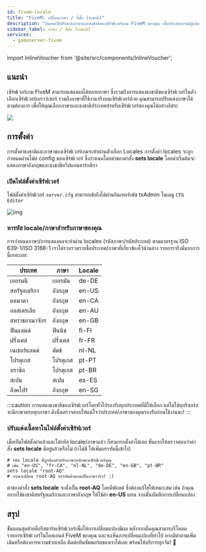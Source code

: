 ```yaml
---
id: fivem-locale
title: "FiveM: เปลี่ยนภาษา / ที่ตั้ง (ธงชาติ)"
description: "ค้นพบวิธีปรับแต่งภาษาและธงชาติของเซิร์ฟเวอร์เกม FiveM ของคุณ เพื่อประสบการณ์ผู้เล่นที่เป็นตัวเอง → เรียนรู้เพิ่มเติมตอนนี้"
sidebar_label: ภาษา / ที่ตั้ง (ธงชาติ)
services:
  - gameserver-fivem
---
```


import InlineVoucher from '@site/src/components/InlineVoucher';

## แนะนำ

เซิร์ฟเวอร์เกม FiveM สามารถแสดงผลได้หลายภาษา ซึ่งรวมถึงการแสดงธงชาติของเซิร์ฟเวอร์ในตัวเลือกเซิร์ฟเวอร์เบราว์เซอร์ รวมถึงภาษาที่ใช้งานจริงบนเซิร์ฟเวอร์ด้วย คุณสามารถปรับแต่งภาษาได้ตามต้องการ เพื่อให้คุณเลือกภาษาและธงชาติประเทศสำหรับเซิร์ฟเวอร์ของคุณได้อย่างอิสระ

![](https://screensaver01.zap-hosting.com/index.php/s/FJZc7pJmppG28mX/preview)

<InlineVoucher />

## การตั้งค่า

การตั้งค่าธงชาติและภาษาของเซิร์ฟเวอร์เกมจะทำผ่านตัวเลือก Locales การตั้งค่า locales จะถูกกำหนดผ่านไฟล์ config ของเซิร์ฟเวอร์ ซึ่งกำหนดโดยค่าของคำสั่ง **sets locale** โดยค่าเริ่มต้นจะแสดงภาษาอังกฤษและธงชาติทวีปแอนตาร์กติกา

### เปิดไฟล์ตั้งค่าเซิร์ฟเวอร์

ไฟล์ตั้งค่าเซิร์ฟเวอร์ `server.cfg` สามารถเข้าถึงได้ผ่านอินเทอร์เฟซ txAdmin ในเมนู `CFG Editor`

![img](https://screensaver01.zap-hosting.com/index.php/s/qDsN5ggCjaaJLS5/preview)

### หารหัส locale/ภาษาสำหรับภาษาของคุณ

การกำหนดภาษา/การแสดงผลจะทำผ่าน locales (รหัสภาษา/รหัสประเทศ) ตามมาตรฐาน ISO 639-1/ISO 3166-1 เราได้รวบรวมรายชื่อประเทศ/ภาษาที่เกี่ยวข้องไว้ด้านล่าง รายการจริงมีมากกว่านี้เยอะเลย:

| ประเทศ         | ภาษา       | Locale |
| -------------- | ---------- | ------ |
| เยอรมนี        | เยอรมัน    | de-DE  |
| สหรัฐอเมริกา   | อังกฤษ     | en-US  |
| แคนาดา         | อังกฤษ     | en-CA  |
| ออสเตรเลีย     | อังกฤษ     | en-AU  |
| สหราชอาณาจักร | อังกฤษ     | en-GB  |
| ฟินแลนด์       | ฟินนิช     | fi-FI  |
| ฝรั่งเศส       | ฝรั่งเศส   | fr-FR  |
| เนเธอร์แลนด์   | ดัตช์      | nl-NL  |
| โปรตุเกส       | โปรตุเกส   | pt-PT  |
| บราซิล         | โปรตุเกส   | pt-BR  |
| สเปน           | สเปน       | es-ES  |
| สิงคโปร์       | อังกฤษ     | en-SG  |

:::caution 
การแสดงธงชาติของเซิร์ฟเวอร์โดยทั่วไปรองรับทุกประเทศที่มีให้เลือก แต่ไม่ใช่ทุกรีซอร์สจะมีภาษาครบทุกภาษา ดังนั้นตรวจสอบให้แน่ใจว่าประเทศ/ภาษาของคุณรองรับก่อนใช้งานนะ!
:::

### ปรับแต่งเนื้อหาในไฟล์ตั้งค่าเซิร์ฟเวอร์

เมื่อเปิดไฟล์ตั้งค่าแล้วและได้รหัส locale/ภาษาแล้ว ก็สามารถตั้งค่าได้เลย ขั้นแรกให้ตรวจสอบว่าคำสั่ง **sets locale** มีอยู่แล้วหรือไม่ ถ้าไม่มี ให้เพิ่มบรรทัดนี้เข้าไป:

```
# รหัส locale ที่ถูกต้องสำหรับภาษาหลักของเซิร์ฟเวอร์คุณ
# เช่น "en-US", "fr-CA", "nl-NL", "de-DE", "en-GB", "pt-BR"
sets locale "root-AQ" 
# กรุณาเปลี่ยน root-AQ บรรทัดด้านบนเป็นภาษาจริง! :)
```

ค่าของคำสั่ง **sets locale** จะตั้งเป็น **root-AQ** โดยดีฟอลต์ ซึ่งต้องแก้ไขให้เหมาะสม เช่น ถ้าคุณอยากใช้ธงชาติสหรัฐอเมริกาและภาษาอังกฤษ ให้ใช้ค่า **en-US** แทน จากนั้นบันทึกการเปลี่ยนแปลง

## สรุป

ขั้นตอนสุดท้ายคือรีสตาร์ทเซิร์ฟเวอร์เพื่อให้การเปลี่ยนแปลงมีผล หลังจากนั้นคุณสามารถรีโหลดรายการเซิร์ฟเวอร์ในไคลเอนต์ FiveM ของคุณ และจะเห็นการเปลี่ยนแปลงที่ทำไป หากมีคำถามเพิ่มเติมหรือต้องการความช่วยเหลือ ติดต่อทีมซัพพอร์ตของเราได้เลย พร้อมให้บริการทุกวัน! 🙂

<InlineVoucher />